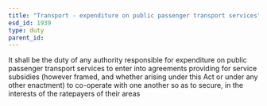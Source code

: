 ```yaml
---
title: "Transport - expenditure on public passenger transport services"
esd_id: 1939
type: duty
parent_id:  
---
```


It shall be the duty of any authority responsible for expenditure on public passenger transport services to enter into agreements providing for service subsidies (however framed, and whether arising under this Act or under any other enactment) to co-operate with one another so as to secure, in the interests of the ratepayers of their areas

